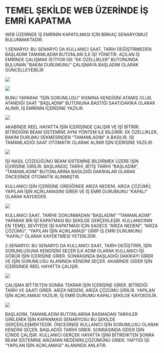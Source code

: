 # TEMEL ŞEKİLDE WEB ÜZERİNDE İŞ EMRİ KAPATMA

WEB ÜZERİNDE İŞ EMRİNİN KAPATILMASI İÇİN BİRKAÇ SENARYOMUZ BULUNMAKTADIR.

1.SENARYO: BU SENARYO DA KULLANICI SAAT, TARİH DEĞİŞTİRMEDEN BAŞLADIM TAMAMLADIM BUTONLARI İLE İŞİ YÖNETİR.
AÇILAN İŞ EMRİNDE ÇALIŞMAK İSTİYOR İSE “EK ÖZELLİKLER” BUTONUNDA BULUNAN “BAKIM DURUMUNU” ÇALIŞMAYA BAŞLADIM OLARAK GÜNCELLEYEBİLİR

![](https://docsbimser.blob.core.windows.net/imagecontainer/isemrikapatma1-b85f333d-976b-44f8-bd4e-1813e49486d2.png)

![](https://docsbimser.blob.core.windows.net/imagecontainer/isemrikapatma2-9b6eaddc-4a09-4e46-9a6a-0cec71bdd005.png)

BUNU YAPARAK “İŞİN SORUMLUSU” KISMINA KENDİSİNİ ATAMIŞ OLUR, ATANDIĞI SAAT “BAŞLADIM” BUTONUNA BASTIĞI SAAT/DAKİKA OLARAK ALINIR, İŞ EMRİNİN İÇERİSİNE YAZILIR.

![](https://docsbimser.blob.core.windows.net/imagecontainer/isemrikapatma3-65aaf9fb-14b2-4b6b-b080-e75435149b51.png)

AKABİNDE REEL HAYATTA İŞİN İÇERİSİNDE ÇALIŞIR VE İŞİ BİTİRİR. BİTİRDİĞİNİ BEAM SİSTEMİNE AYNI YÖNTEM İLE BİLDİRİR.
EK ÖZELLİKLER, BAKIM DURUMU SEKMESİNDEN “TAMAMLADIM” A BASILIR. İŞİ TAMAMLADIĞI SAAT OTOMATİK OLARAK ALINIR İŞİN İÇERİSİNE YAZILIR.


![](https://docsbimser.blob.core.windows.net/imagecontainer/isemrikapatma4-1c33ab2a-1ec1-4d04-91b1-7ef707f7eaea.png)

İŞİ NASIL ÇÖZDÜĞÜNÜ BEAM SİSTEMİNE BİLDİRMEK ÜZERE İŞİN İÇERİSİNE GİRİLİR. 
BAŞLANGIÇ TARİHİ, BİTİŞ TARİHİ “BAŞLADIM”, “TAMAMLADIM” BUTONLARINA BASILDIĞI DAKİKALAR OLARAK ÖNCESİNDE OTOMATİK ALINMIŞTIR. 

KULLANICI İŞİN İÇERİSİNE GİRDİĞİNDE ARIZA NEDENİ, ARIZA ÇÖZÜMÜ, YAPILAN İŞİN AÇIKLAMASINI GİRER VE İŞ EMRİ DURUMUNU “KAPALI” OLARAK KAYDEDER.


![](https://docsbimser.blob.core.windows.net/imagecontainer/isemrikapatma5-2bd63ff6-3ec6-43da-b7a8-a199aecbd5e2.png)

KULLANICI SAAT, TARİHE DOKUNMADAN “BAŞLADIM” “TAMAMLADIM” YAPARAK BİR İŞİ KAPATMASI BU ŞEKİLDE GERÇEKLEŞİR.
KULLANICININ EN TEMEL SEVİYEDE İŞİ KAPATMASI İÇİN SADECE “ARIZA NEDENİ”, “ARIZA ÇÖZÜMÜ”, “YAPILAN İŞİN AÇIKLAMASI” GİRİP İŞ EMRİ DURUMUNU “KAPALI” OLARAK KAYDETMESİ YETERLİDİR.

2.SENARYO: BU SENARYO DA KULLANICI SAAT, TARİH DEĞİŞTİRİR, İŞİN SORUMLUSUNA KENDİSİNİ SEÇER
İLK ADIM OLARAK KULLANICI İŞİ GÖRÜR İŞİN İÇERİSİNE GİRER. SONRASINDA BAŞLADIĞI DAKİKAYI GİRER VE İŞİN SORUMLUSU ALANINDA KENDİNİ SEÇER. AKABİNDE GİDER İŞİN İÇERİSİNDE REEL HAYATTA ÇALIŞIR.


![](https://docsbimser.blob.core.windows.net/imagecontainer/isemrikapatma6-adee55b5-8813-49b3-949a-d7ae5d0e68d6.png)

ÇALIŞMA BİTTİKTEN SONRA TEKRAR İŞİN İÇERİSİNE GİRER.
BİTİRDİĞİ TARİH VE SAATİ GİRER. ARIZA NEDENİ, ARIZA ÇÖZÜMÜ GİRİLİR. YAPILAN İŞİN AÇIKLAMASI YAZILIR, İŞ EMRİ DURUMU KAPALI ŞEKİLDE KAYDEDİLİR.


![](https://docsbimser.blob.core.windows.net/imagecontainer/isemrikapatma7-f6445820-d10f-4e68-bd53-a8ad9168cde8.png)

BAŞLADIM, TAMAMLADIM BUTONLARINA BASMADAN TARİHLER GİRİLEREK İŞİN KAPANMASI SENARYOSU BU ŞEKİLDE GERÇEKLEŞMEKTEDİR.
ÖNCESİNDE KULLANICI İŞİN SORUMLUSU OLARAK KENDİNİ SEÇER, BAŞLADIĞI TARİHİ GİRER. SONRASINDA GİDER İŞİN İÇİNDE ÇALIŞIR.
KULLANICI GERÇEK HAYATTA İŞİNİ BİTİRDİKTEN SONRA BEAM SİSTEMİNE ARIZANIN NEDENİNİ,ÇÖZÜMÜNÜ GİRER. YAPTIĞI İŞİ “YAPILAN İŞİN AÇIKLAMASI” ALANINDA ANLATIR.


